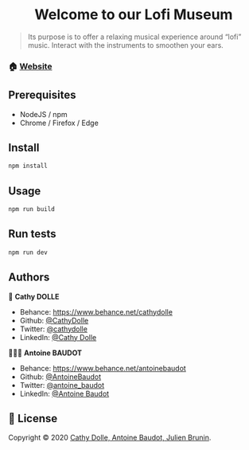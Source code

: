 <h1 align="center">Welcome to our Lofi Museum</h1>

> Its purpose is to offer a relaxing musical experience around “lofi” music. Interact with the instruments to smoothen your ears.

### 🏠 [Website](https://cathydolle.github.io/musicMuseum/)

## Prerequisites

- NodeJS / npm
- Chrome / Firefox / Edge

## Install

```sh
npm install
```

## Usage

```sh
npm run build
```

## Run tests

```sh
npm run dev
```

## Authors

👩 **Cathy DOLLE**

- Behance: https://www.behance.net/cathydolle
- Github: [@CathyDolle](https://github.com/CathyDolle/)
- Twitter: [@cathydolle](https://twitter.com/cathydolle/)
- LinkedIn: [@Cathy Dolle](https://www.linkedin.com/in/cathy-dolle-245236199/)

👨🏻‍💼 **Antoine BAUDOT**

- Behance: https://www.behance.net/antoinebaudot
- Github: [@AntoineBaudot](https://github.com/AntoineBaudot)
- Twitter: [@antoine_baudot](https://twitter.com/antoine_baudot)
- LinkedIn: [@Antoine Baudot](https://www.linkedin.com/in/antoinebaudot/)

## 📝 License

Copyright © 2020 [Cathy Dolle, Antoine Baudot, Julien Brunin](https://github.com/CathyDolle/).
